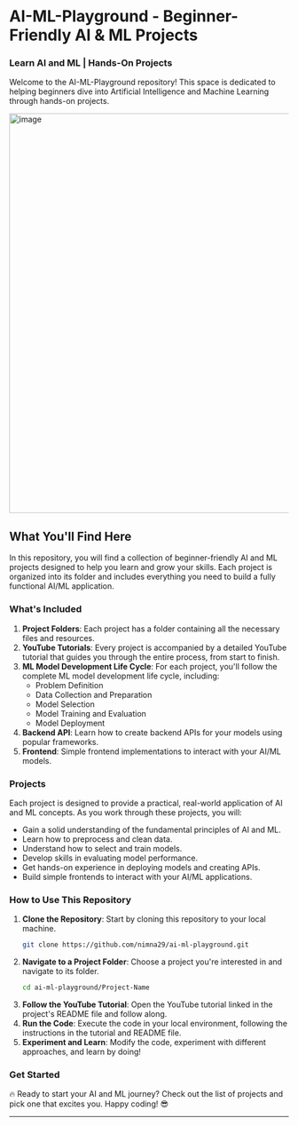 # AI-ML-Playground - Beginner-Friendly AI & ML Projects

### Learn AI and ML | Hands-On Projects

Welcome to the AI-ML-Playground repository! This space is dedicated to helping beginners dive into Artificial Intelligence and Machine Learning through hands-on projects.

<img width="720" align="center" alt="image" src="https://github.com/nimna29/ai-ml-playground/assets/77341013/f381aeaf-03e0-49b1-a820-9058acfbaaba">

## What You'll Find Here

In this repository, you will find a collection of beginner-friendly AI and ML projects designed to help you learn and grow your skills. Each project is organized into its folder and includes everything you need to build a fully functional AI/ML application.

### What's Included

1. **Project Folders**: Each project has a folder containing all the necessary files and resources.
2. **YouTube Tutorials**: Every project is accompanied by a detailed YouTube tutorial that guides you through the entire process, from start to finish.
3. **ML Model Development Life Cycle**: For each project, you'll follow the complete ML model development life cycle, including:
   - Problem Definition
   - Data Collection and Preparation
   - Model Selection
   - Model Training and Evaluation
   - Model Deployment
4. **Backend API**: Learn how to create backend APIs for your models using popular frameworks.
5. **Frontend**: Simple frontend implementations to interact with your AI/ML models.

### Projects

Each project is designed to provide a practical, real-world application of AI and ML concepts. As you work through these projects, you will:
- Gain a solid understanding of the fundamental principles of AI and ML.
- Learn how to preprocess and clean data.
- Understand how to select and train models.
- Develop skills in evaluating model performance.
- Get hands-on experience in deploying models and creating APIs.
- Build simple frontends to interact with your AI/ML applications.

### How to Use This Repository

1. **Clone the Repository**: Start by cloning this repository to your local machine.
    ```bash
    git clone https://github.com/nimna29/ai-ml-playground.git
    ```
2. **Navigate to a Project Folder**: Choose a project you're interested in and navigate to its folder.
    ```bash
    cd ai-ml-playground/Project-Name
    ```
3. **Follow the YouTube Tutorial**: Open the YouTube tutorial linked in the project's README file and follow along.
4. **Run the Code**: Execute the code in your local environment, following the instructions in the tutorial and README file.
5. **Experiment and Learn**: Modify the code, experiment with different approaches, and learn by doing!

### Get Started

🔥 Ready to start your AI and ML journey? Check out the list of projects and pick one that excites you. Happy coding! 😎

---
